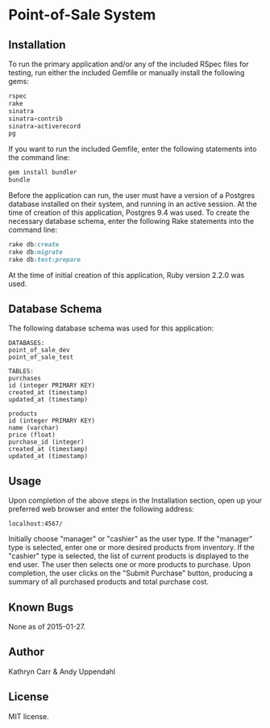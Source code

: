 Point-of-Sale System
======================



Installation
------------

To run the primary application and/or any of the included RSpec files for
testing, run either the included Gemfile or manually
install the following gems:

```ruby
rspec
rake
sinatra
sinatra-contrib
sinatra-activerecord
pg
```

If you want to run the included Gemfile, enter the following statements into
the command line:
```ruby
gem install bundler
bundle
```

Before the application can run, the user must have a version of
a Postgres database installed on their system, and running in an active session. At the time of
creation of this application, Postgres 9.4 was used. To create the necessary database schema, enter the following Rake statements into the command line:
```rake
rake db:create
rake db:migrate
rake db:test:prepare
```

At the time of initial creation of this application, Ruby
version 2.2.0 was used.

Database Schema
-----

The following database schema was used for this application:

```db schema
DATABASES:
point_of_sale_dev
point_of_sale_test

TABLES:
purchases
id (integer PRIMARY KEY)
created_at (timestamp)
updated_at (timestamp)

products
id (integer PRIMARY KEY)
name (varchar)
price (float)
purchase_id (integer)
created_at (timestamp)
updated_at (timestamp)
```

Usage
-----

Upon completion of the above steps in the Installation section, open
up your preferred web browser and enter the following address:

```url
localhost:4567/
```

Initially choose "manager" or "cashier" as the user type. If the "manager" type is selected, enter one or more desired products from inventory.  If the "cashier" type is selected, the list of current products is displayed to the end user.  The user then selects one or more products to purchase.  Upon completion, the user clicks on the "Submit Purchase" button, producing a summary of all purchased products and total purchase cost.

Known Bugs
----------

None as of 2015-01-27.

Author
------

Kathryn Carr & Andy Uppendahl

License
-------

MIT license.
